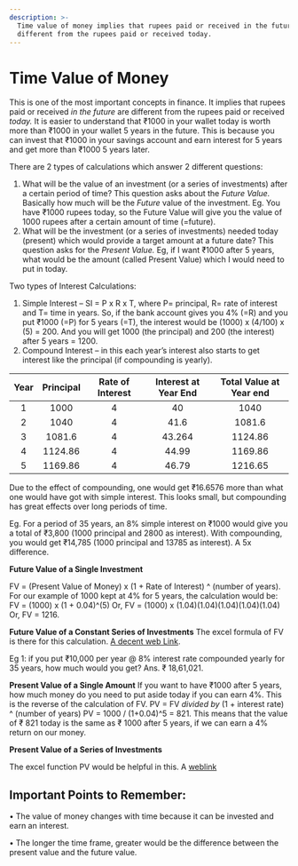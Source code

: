 ```yaml
---
description: >-
  Time value of money implies that rupees paid or received in the future are
  different from the rupees paid or received today.
---
```


# Time Value of Money

This is one of the most important concepts in finance. It implies that rupees paid or received _in the future_ are different from the rupees paid or received _today._ It is easier to understand that ₹1000 in your wallet today is worth more than ₹1000 in your wallet 5 years in the future. This is because you can invest that ₹1000 in your savings account and earn interest for 5 years and get more than ₹1000 5 years later.

There are 2 types of calculations which answer 2 different questions:

1. What will be the value of an investment \(or a series of investments\) after a certain period of time? This question asks about the _Future Value._ Basically how much will be the _Future_ value of the investment. Eg. You have ₹1000 rupees today, so the Future Value will give you the value of 1000 rupees after a certain amount of time \(=future\).
2. What will be the investment \(or a series of investments\) needed today \(present\) which would provide a target amount at a future date? This question asks for the _Present Value._ Eg, if I want ₹1000 after 5 years, what would be the amount \(called Present Value\) which I would need to put in today.

Two types of Interest Calculations:

1. Simple Interest – SI = P x R x T, where P= principal, R= rate of interest and T= time in years. So, if the bank account gives you 4% \(=R\) and you put ₹1000 \(=P\) for 5 years \(=T\), the interest would be \(1000\) x \(4/100\) x \(5\) = 200. And you will get 1000 \(the principal\) and 200 \(the interest\) after 5 years = 1200.
2. Compound Interest – in this each year’s interest also starts to get interest like the principal \(if compounding is yearly\).

| Year | Principal | Rate of Interest | Interest at Year End | Total Value at Year end |
| :---: | :---: | :---: | :---: | :---: |
| 1 | 1000 | 4 | 40 | 1040 |
| 2 | 1040 | 4 | 41.6 | 1081.6 |
| 3 | 1081.6 | 4 | 43.264 | 1124.86 |
| 4 | 1124.86 | 4 | 44.99 | 1169.86 |
| 5 | 1169.86 | 4 | 46.79 | 1216.65 |

Due to the effect of compounding, one would get ₹16.6576 more than what one would have got with simple interest. This looks small, but compounding has great effects over long periods of time.

Eg. For a period of 35 years, an 8% simple interest on ₹1000 would give you a total of ₹3,800 \(1000 principal and 2800 as interest\). With compounding, you would get ₹14,785 \(1000 principal and 13785 as interest\). A 5x difference.

**Future Value of a Single Investment**

FV = \(Present Value of Money\) x \(1 + Rate of Interest\) ^ \(number of years\). For our example of 1000 kept at 4% for 5 years, the calculation would be: FV = \(1000\) x \(1 + 0.04\)^\(5\) Or, FV = \(1000\) x \(1.04\)\(1.04\)\(1.04\)\(1.04\)\(1.04\) Or, FV = 1216.

**Future Value of a Constant Series of Investments** The excel formula of FV is there for this calculation. [A decent web Link](http://www.calculatorsoup.com/calculators/financial/future-value-annuity-calculator.php).

Eg 1: if you put ₹10,000 per year @ 8% interest rate compounded yearly for 35 years, how much would you get? Ans. ₹ 18,61,021.

**Present Value of a Single Amount** If you want to have ₹1000 after 5 years, how much money do you need to put aside today if you can earn 4%. This is the reverse of the calculation of FV. PV = FV _divided by_ \(1 + interest rate\) ^ \(number of years\) PV = 1000 / \(1+0.04\)^5 = 821. This means that the value of ₹ 821 today is the same as ₹ 1000 after 5 years, if we can earn a 4% return on our money.

**Present Value of a Series of Investments**

The excel function PV would be helpful in this. A [weblink](http://www.calculatorsoup.com/calculators/financial/present-value-annuity-calculator.php)

## **Important Points to Remember:**

• The value of money changes with time because it can be invested and earn an interest.

• The longer the time frame, greater would be the difference between the present value and the future value.

